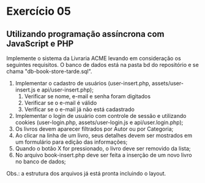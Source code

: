 # Exercício 05

## Utilizando programação assíncrona com JavaScript e PHP

Implemente o sistema da Livraria ACME levando em consideração os seguintes requisitos. O banco de dados está na pasta bd do repositório e se chama "db-book-store-tarde.sql". 

1) Implementar o cadastro de usuários (user-insert.php, assets/user-insert.js e api/user-insert.php);
   1) Verificar se nome, e-mail e senha foram digitados
   2) Verificar se o e-mail é válido
   3) Verificar se o e-mail já não está cadastrado
2) Implementar o login de usuário com controle de sessão e utilizando cookies (user-login.php, assets/user-login.js e api/user.login.php);
3) Os livros devem aparecer filtrados por Autor ou por Categoria;
4) Ao clicar na linha de um livro, seus detalhes devem ser mostrados em um formulário para edição das informações;
5) Quando o botão X for pressionado, o livro deve ser removido da lista;
6) No arquivo book-insert.php deve ser feita a inserção de um novo livro no banco de dados;

Obs.: a estrutura dos arquivos já está pronta incluindo o layout.
